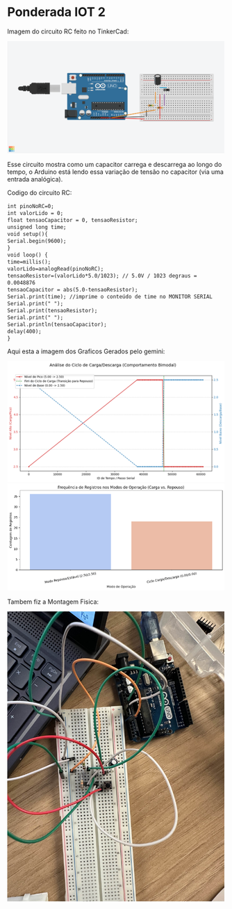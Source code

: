 # Ponderada IOT 2
Imagem do circuito RC feito no TinkerCad:

<img src="Exquisite Habbi (1).png" alt="I" style="width: 500px;">

Esse circuito mostra como um capacitor carrega e
descarrega ao longo do tempo, o Arduino está lendo
essa variação de tensão no capacitor (via uma
entrada analógica).

Codigo do circuito RC:

``` 
int pinoNoRC=0;
int valorLido = 0;
float tensaoCapacitor = 0, tensaoResistor;
unsigned long time;
void setup(){
Serial.begin(9600);
}
void loop() {
time=millis();
valorLido=analogRead(pinoNoRC);
tensaoResistor=(valorLido*5.0/1023); // 5.0V / 1023 degraus = 0.0048876
tensaoCapacitor = abs(5.0-tensaoResistor);
Serial.print(time); //imprime o conteúdo de time no MONITOR SERIAL
Serial.print(" ");
Serial.print(tensaoResistor);
Serial.print(" ");
Serial.println(tensaoCapacitor);
delay(400);
}
```
Aqui esta a imagem dos Graficos Gerados pelo gemini:

<img src="download.png" alt="I" style="width: 500px;">
<img src="download (1).png" alt="I" style="width: 500px;">


Tambem fiz a Montagem Fisica:

<img src="IMG_2264.jpg" alt="I" style="width: 500px;">

